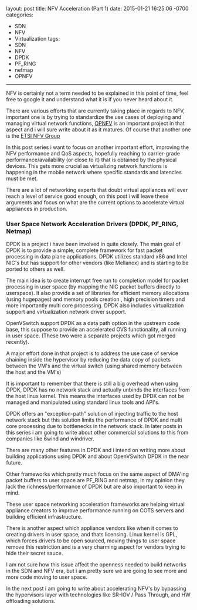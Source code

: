 layout: post
title: NFV Acceleration (Part 1)
date: 2015-01-21 16:25:06 -0700
categories:
- SDN
- NFV
- Virtualization
tags:
- SDN
- NFV
- DPDK
- PF_RING
- netmap
- OPNFV
---

NFV is certainly not a term needed to be explained in this point of time, feel free to google it and understand what it is if you never heard about it.

There are various efforts that are currently taking place in regards to NFV, important one is by trying to standardize the use cases of deploying and managing virtual network functions, [OPNFV](https://www.opnfv.org) is an important project in that aspect and i will sure write about it as it matures.
Of course that another one is the [ETSI NFV Group](http://www.etsi.org/technologies-clusters/technologies/nfv)

In this post series i want to focus on another important effort, improving the NFV performance and QoS aspects, hopefully reaching to carrier-grade performance/availability (or close to it) that is obtained by the physical devices.
This gets more crucial as virtualizing network functions is happening in the mobile network where specific standards and latencies must be met.

There are a lot of networking experts that doubt virtual appliances will ever reach a level of service good enough, on this post i will leave these arguments and focus on what are the current options to accelerate virtual appliances in production.

### User Space Network Acceleration Drivers (DPDK, PF_RING, Netmap)

DPDK is a project i have been involved in quite closely.
The main goal of DPDK is to provide a simple, complete framework for fast packet processing in data plane applications.
DPDK utilizes standard x86 and Intel NIC's but has support for other vendors (like Mellanox) and is starting to be ported to others as well.

The main idea is to create interrupt free run to completion model for packet processing in user space (by mapping the NIC packet buffers directly to userspace).
It also provide a set of libraries for efficient memory allocations (using hugepages) and memory pools creation , high precision timers  and more importantly multi core processing.
DPDK also includes virtualization support and virtualization network driver support. 

OpenVSwitch support DPDK as a data path option in the upstream code base, this suppose to provide an accelerated OVS functionality, all running in user space.
(These two were a separate projects which got merged recently).

A major effort done in that project is to address the use case of service chaining inside the hypervisor by reducing the data copy of packets between the VM's and the virtual switch (using shared memory between the host and the VM's)

It is important to remember that there is still a big overhead when using DPDK, DPDK has no network stack and actually unbinds the interfaces from the host linux kernel.
This means the interfaces used by DPDK can not be managed and manipulated using standard linux tools and API's.

DPDK offers an "exception-path" solution of injecting traffic to the host network stack but this solution limits the performance of DPDK and multi core processing due to bottlenecks in the network stack.
In later posts in this series i am going to write about other commercial solutions to this from companies like 6wind and windriver.

There are many other features in DPDK and i intend on writing more about building applications using DPDK and about OpenVSwitch DPDK in the near future.

Other frameworks which pretty much focus on the same aspect of DMA'ing packet buffers to user space are PF_RING and netmap, in my opinion they lack the richness/performance of DPDK but are also important to keep in mind.

These user space networking acceleration frameworks are helping virtual appliance creators to improve performance running on COTS servers and building efficient infrastructure.

There is another aspect which appliance vendors like when it comes to creating drivers in user space, and thats licensing.
Linux kernel is GPL, which forces drivers to be open sourced, moving things to user space remove this restriction and is a very charming aspect for vendors trying to hide their secret sauce.

I am not sure how this issue affect the openness needed to build networks in the SDN and NFV era, but i am pretty sure we are going to see more and more code moving to user space.

In the next post i am going to write about accelerating NFV's by bypassing the hypervisors layer with technologies like SR-IOV / Pass Through, and HW offloading solutions.

